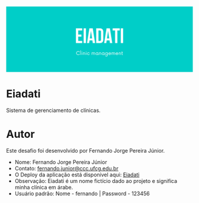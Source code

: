 ![fig1](eiadati.png)

# Eiadati
Sistema de gerenciamento de clínicas.
# Autor
Este desafio foi desenvolvido por Fernando Jorge Pereira Júnior.

- Nome: Fernando Jorge Pereira Júnior
- Contato: fernando.junior@ccc.ufcg.edu.br
- O Deploy da aplicação está disponivel aqui: [Eiadati](https://eiadati.herokuapp.com/login)
- Observação: Eiadati é um nome fictício dado ao projeto e significa minha clínica em árabe.
- Usuário padrão: Nome - fernando | Password - 123456 
